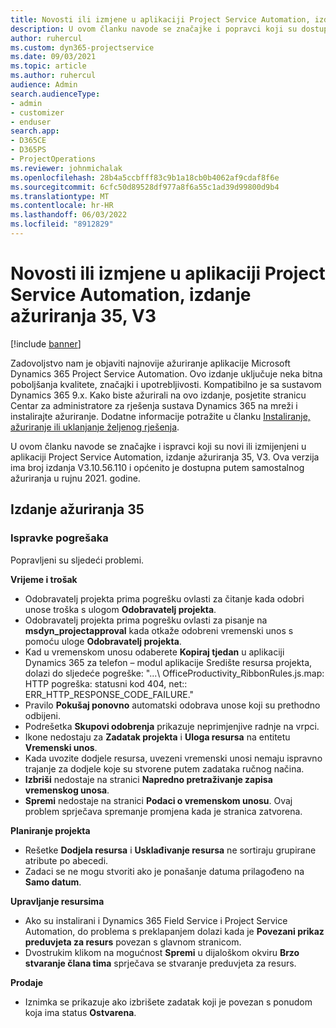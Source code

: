 ```yaml
---
title: Novosti ili izmjene u aplikaciji Project Service Automation, izdanje ažuriranja 35, V3
description: U ovom članku navode se značajke i popravci koji su dostupni u aplikaciji Microsoft Dynamics 365 Project Service Automation, izdanje ažuriranja 35, V3.
author: ruhercul
ms.custom: dyn365-projectservice
ms.date: 09/03/2021
ms.topic: article
ms.author: ruhercul
audience: Admin
search.audienceType:
- admin
- customizer
- enduser
search.app:
- D365CE
- D365PS
- ProjectOperations
ms.reviewer: johnmichalak
ms.openlocfilehash: 28b4a5ccbfff83c9b1a18cb0b4062af9cdaf8f6e
ms.sourcegitcommit: 6cfc50d89528df977a8f6a55c1ad39d99800d9b4
ms.translationtype: MT
ms.contentlocale: hr-HR
ms.lasthandoff: 06/03/2022
ms.locfileid: "8912829"
---
```

# <a name="whats-new-or-changed-in-project-service-automation-update-release-35-v3"></a>Novosti ili izmjene u aplikaciji Project Service Automation, izdanje ažuriranja 35, V3

[!include [banner](../includes/psa-now-project-operations.md)]

Zadovoljstvo nam je objaviti najnovije ažuriranje aplikacije Microsoft Dynamics 365 Project Service Automation. Ovo izdanje uključuje neka bitna poboljšanja kvalitete, značajki i upotrebljivosti. Kompatibilno je sa sustavom Dynamics 365 9.x. Kako biste ažurirali na ovo izdanje, posjetite stranicu Centar za administratore za rješenja sustava Dynamics 365 na mreži i instalirajte ažuriranje. Dodatne informacije potražite u članku [Instaliranje, ažuriranje ili uklanjanje željenog rješenja](/power-platform/admin/install-remove-preferred-solution).

U ovom članku navode se značajke i ispravci koji su novi ili izmijenjeni u aplikaciji Project Service Automation, izdanje ažuriranja 35, V3. Ova verzija ima broj izdanja V3.10.56.110 i općenito je dostupna putem samostalnog ažuriranja u rujnu 2021. godine.

## <a name="update-release-35"></a>Izdanje ažuriranja 35

### <a name="bug-fixes"></a>Ispravke pogrešaka

Popravljeni su sljedeći problemi.

**Vrijeme i trošak**

- Odobravatelj projekta prima pogrešku ovlasti za čitanje kada odobri unose troška s ulogom **Odobravatelj projekta**.
- Odobravatelj projekta prima pogrešku ovlasti za pisanje na **msdyn_projectapproval** kada otkaže odobreni vremenski unos s pomoću uloge **Odobravatelj projekta**.
- Kad u vremenskom unosu odaberete **Kopiraj tjedan** u aplikaciji Dynamics 365 za telefon – modul aplikacije Središte resursa projekta, dolazi do sljedeće pogreške: "...\ OfficeProductivity_RibbonRules.js.map: HTTP pogreška: statusni kod 404, net:: ERR_HTTP_RESPONSE_CODE_FAILURE."
- Pravilo **Pokušaj ponovno** automatski odobrava unose koji su prethodno odbijeni.
- Podrešetka **Skupovi odobrenja** prikazuje neprimjenjive radnje na vrpci.
- Ikone nedostaju za **Zadatak projekta** i **Uloga resursa** na entitetu **Vremenski unos**.
- Kada uvozite dodjele resursa, uvezeni vremenski unosi nemaju ispravno trajanje za dodjele koje su stvorene putem zadataka ručnog načina.
- **Izbriši** nedostaje na stranici **Napredno pretraživanje zapisa vremenskog unosa**.
- **Spremi** nedostaje na stranici **Podaci o vremenskom unosu**. Ovaj problem sprječava spremanje promjena kada je stranica zatvorena.

**Planiranje projekta**

- Rešetke **Dodjela resursa** i **Usklađivanje resursa** ne sortiraju grupirane atribute po abecedi.
- Zadaci se ne mogu stvoriti ako je ponašanje datuma prilagođeno na **Samo datum**.

**Upravljanje resursima**

- Ako su instalirani i Dynamics 365 Field Service i Project Service Automation, do problema s preklapanjem dolazi kada je **Povezani prikaz preduvjeta za resurs** povezan s glavnom stranicom.
- Dvostrukim klikom na mogućnost **Spremi** u dijaloškom okviru **Brzo stvaranje člana tima** sprječava se stvaranje preduvjeta za resurs.

**Prodaje**

- Iznimka se prikazuje ako izbrišete zadatak koji je povezan s ponudom koja ima status **Ostvarena**.
